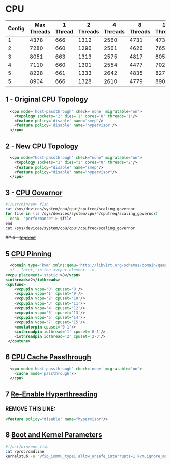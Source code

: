# CPU

| Config |  Max Threads | 1 Thread | 2 Threads | 4 Threads | 8 Threads | 16 Threads |
|--------|--------------|----------|-----------|-----------|-----------|------------|
|  1     |  4378        | 666      | 1312      | 2560      | 4731      | 4734       |
|  2     |  7280        | 660      | 1296      | 2561      | 4626      | 7656       |
|  3     |  8051        | 663      | 1313      | 2575      | 4817      | 8051       |
|  4     |  7110        | 660      | 1301      | 2554      | 4477      | 7025       |
|  5     |  8228        | 661      | 1333      | 2642      | 4835      | 8278       |
|  5     |  8904        | 666      | 1328      | 2610      | 4779      | 8904       |

## 1 - Original CPU Topology
```xml
  <cpu mode='host-passthrough' check='none' migratable='on'>
    <topology sockets='2' dies='1' cores='8' threads='1'/>
    <feature policy='disable' name='smep'/>
    <feature policy='disable' name='hypervisor'/>
  </cpu>
```
## 2 - New CPU Topology
```xml
  <cpu mode="host-passthrough" check="none" migratable="on">
    <topology sockets="1" dies="1" cores="8" threads="2"/>
    <feature policy="disable" name="smep"/>
    <feature policy="disable" name="hypervisor"/>
  </cpu>
```
## 3 - [CPU Governor](https://mathiashueber.com/performance-tweaks-gaming-on-virtual-machines#ib-toc-anchor-5)
```bash
#!/usr/bin/env fish
cat /sys/devices/system/cpu/cpu*/cpufreq/scaling_governor
for file in (ls /sys/devices/system/cpu/*/cpufreq/scaling_governor)
  echo  "performance" > $file
end
cat /sys/devices/system/cpu/cpu*/cpufreq/scaling_governor
```

~~## 4 - [topoext](https://mathiashueber.com/performance-tweaks-gaming-on-virtual-machines#ib-toc-anchor-9)~~

## 5 [CPU Pinning](https://mathiashueber.com/performance-tweaks-gaming-on-virtual-machines#ib-toc-anchor-8)
```xml
  <domain type='kvm' xmlns:qemu='http://libvirt.org/schemas/domain/qemu/1.0'>
  <!-- later, in the <vcpu> element -->
<vcpu placement='static'>8</vcpu>
<iothreads>2</iothreads>
<cputune>
    <vcpupin vcpu='0' cpuset='8'/>
    <vcpupin vcpu='1' cpuset='9'/>
    <vcpupin vcpu='2' cpuset='10'/>
    <vcpupin vcpu='3' cpuset='11'/>
    <vcpupin vcpu='4' cpuset='12'/>
    <vcpupin vcpu='5' cpuset='13'/>
    <vcpupin vcpu='6' cpuset='14'/>
    <vcpupin vcpu='7' cpuset='15'/>
    <emulatorpin cpuset='0-1'/>
    <iothreadpin iothread='1' cpuset='0-1'/>
    <iothreadpin iothread='2' cpuset='2-3'/>
 </cputune>
```

## 6 [CPU Cache Passthrough](https://mathiashueber.com/performance-tweaks-gaming-on-virtual-machines#ib-toc-anchor-10)
```xml
  <cpu mode='host-passthrough' check='none' migratable='on'>
    <cache mode='passthrough'/>
  </cpu>
```
## 7 [Re-Enable Hyperthreading](https://www.reddit.com/r/VFIO/comments/sp2n2a/poor_gaming_performance_with_low_gpu_usage/)
### REMOVE THIS LINE:
```xml
<feature policy="disable" name="hypervisor"/>
```

## 8 [Boot and Kernel Parameters](https://angrysysadmins.tech/index.php/2022/07/grassyloki/vfio-tuning-your-windows-gaming-vm-for-optimal-performance#host-config)
```bash
#!/usr/bin/env fish
cat /proc/cmdline
kernelstub -a "vfio_iommu_type1.allow_unsafe_interrupts=1 kvm.ignore_msrs=1"
```

